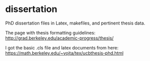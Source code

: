 # dissertation
PhD dissertation files in Latex, makefiles, and pertinent thesis data. 

The page with thesis formatting guidelines:
http://grad.berkeley.edu/academic-progress/thesis/

I got the basic .cls file and latex documents from here:
https://math.berkeley.edu/~vojta/tex/ucbthesis-phd.html


